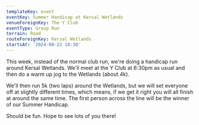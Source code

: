```yaml
---
templateKey: event
eventKey: Summer Handicap at Kersal Wetlands
venueForeignKey: The Y Club
eventType: Group Run
terrain: Road
routeForeignKey: Kersal Wetlands
startsAt: '2024-08-22 18:30'
---
```

This week, instead of the normal club run, we're doing a handicap run around Kersal Wetlands. 
We'll meet at the Y Club at 6:30pm as usual and then do a warm up jog to the Wetlands (about 4k).

We'll then run 5k (two laps) around the Wetlands, but we will set everyone off at slightly 
different times, which means, if we get it right you will all finish at around the same time. 
The first person across the line will be the winner of our Summer Handicap.

Should be fun. Hope to see lots of you there!
